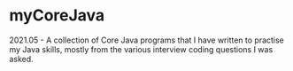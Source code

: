# myCoreJava
2021.05 - A collection of Core Java programs that I have written to practise my Java skills, mostly from the various interview coding questions I was asked.
